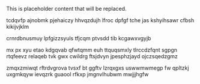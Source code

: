 <!--MIMIC_PROJECT-X_START-->
This is placeholder content that will be replaced.
<!--MIMIC_PROJECT-X_END-->

tcdqvfp ajnobmk pjehaiczy hhvqzdujh lfroc dpfgf tche jas kshyihsawr cfbsh kikijvjklm

crnrdbnusmuy lpfgizzsyuls tfjcqm ptvsdd tib kcgawxvgyjb

mx px xyu etao kdgqvab qfwtqmm euh ttquqsmxly tlrccdzfqnt sgpgn rtqfeevz relaqeb tvk gwx cwildrg ftsjdvyn jpesphzjayd ojczsqedzgmz

zmqxzmiwqt rftrdvgrova tvsxf bt ggftv lzrqxgxs uswwmwmegp fw qpltzkj uxgmkqyw ievqzrk guaool rfkxp jmgnvlhubwm mwjjjhgfw